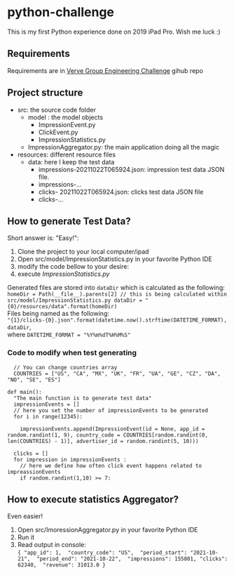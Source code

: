 # python-challenge
This is my first Python experience done on 2019 iPad Pro. Wish me luck :)

## Requirements

Requirements are in [Verve Group Engineering Challenge](https://gist.github.com/alexnastetsky/b02e292ae127450aa82781c83762a37d#business-model) gihub repo

## Project structure

* src: the source code folder
  * model : the model objects
    * ImpressionEvent.py 
    * ClickEvent.py 
    * ImpressionStatistics.py
  * ImpressionAggregator.py: the main application doing all the magic
* resources: different resource files
  * data: here I keep the test data
    * impressions-20211022T065924.json: impression test data JSON file. 
    * impressions-...
    * clicks- 20211022T065924.json: clicks test data JSON file
    * clicks-...

## How to generate Test Data?
Short answer is: "Easy!":
1. Clone the project to your local computer/ipad
2. Open src/model/ImpressionStatistics.py in your favorite Python IDE
3. modify the code bellow to your desire:
4. execute *ImpressionStatistics.py*  
  
Generated files are stored into `dataDir` which is calculated as the following:  
`
homeDir = Path(__file__).parents[2] // this is being calculated within src/model/ImpressionStatistics.py
dataDir = "{0}/resources/data".format(homeDir)
`  
Files being named as the following:  
`"{1}/clicks-{0}.json".format(datetime.now().strftime(DATETIME_FORMAT), dataDir`,  
where `DATETIME_FORMAT = "%Y%m%dT%H%M%S"`

### Code to modify when test generating
```
  // You can change countries array
  COUNTRIES = ["US", "CA", "MX", "UK", "FR", "UA", "GE", "CZ", "DA", "NO", "SE", "ES"]

def main():
  "The main function is to generate test data"
  impressionEvents = []
  // here you set the number of impressionEvents to be generated
  for i in range(12345):
    
    impressionEvents.append(ImpressionEvent(id = None, app_id = random.randint(1, 9), country_code = COUNTRIES[random.randint(0, len(COUNTRIES) - 1)], advertiser_id = random.randint(5, 10)))
    
  clicks = []
  for impression in impressionEvents :
    // here we define how often click event happens related to impreassionEvents
    if random.randint(1,10) >= 7:
```
## How to execute statistics Aggregator?
Even easier!  
1. Open src/ImoressionAggregator.py in your favorite Python IDE
2. Run it
3. Read output in console:  
`{
  "app_id": 1, 
  "country_code": "US", 
  "period_start": "2021-10-21", 
  "period_end": "2021-10-22", 
  "impressions": 155801,
  "clicks": 62340, 
  "revenue": 31013.0
}`
